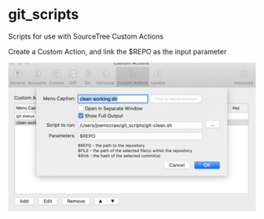 # git_scripts
Scripts for use with SourceTree Custom Actions

Create a Custom Action, and link the $REPO as the input parameter

![CreateCustomActionImage](SourceTreeCustomActions.png)

